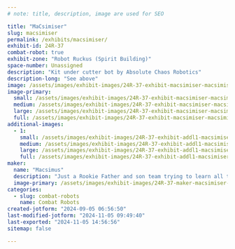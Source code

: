 ```yaml
---
# note: title, description, image are used for SEO

title: "MaCsimiser"
slug: macsimiser
permalink: /exhibits/macsimiser/
exhibit-id: 24R-37
combat-robot: true
exhibit-zone: "Robot Ruckus (Spirit Building)"
space-number: Unassigned
description: "Kit under cutter bot by Absolute Chaos Robotics"
description-long: "See above"
image: /assets/images/exhibit-images/24R-37-exhibit-macsimiser-macsimiser-large.jpg
image-primary: 
  small: /assets/images/exhibit-images/24R-37-exhibit-macsimiser-macsimiser-small.jpg
  medium: /assets/images/exhibit-images/24R-37-exhibit-macsimiser-macsimiser-medium.jpg
  large: /assets/images/exhibit-images/24R-37-exhibit-macsimiser-macsimiser-large.jpg
  full: /assets/images/exhibit-images/24R-37-exhibit-macsimiser-macsimiser-full.jpg
additional-images: 
  - 1:
    small: /assets/images/exhibit-images/24R-37-exhibit-addl1-macsimiser-macsimiser2-small.jpg
    medium: /assets/images/exhibit-images/24R-37-exhibit-addl1-macsimiser-macsimiser2-medium.jpg
    large: /assets/images/exhibit-images/24R-37-exhibit-addl1-macsimiser-macsimiser2-large.jpg
    full: /assets/images/exhibit-images/24R-37-exhibit-addl1-macsimiser-macsimiser2-full.jpg
maker: 
  name: "Macsimus"
  description: "Just a Rookie Father and son team trying to learn all that we can!"
  image-primary: /assets/images/exhibit-images/24R-37-maker-macsimiser-teammacsimus-medium.PNG
categories: 
  - slug: combat-robots
    name: Combat Robots
created-jotform: "2024-09-05 06:56:50"
last-modified-jotform: "2024-11-05 09:49:40"
last-exported: "2024-11-05 14:56:56"
sitemap: false

---
```

